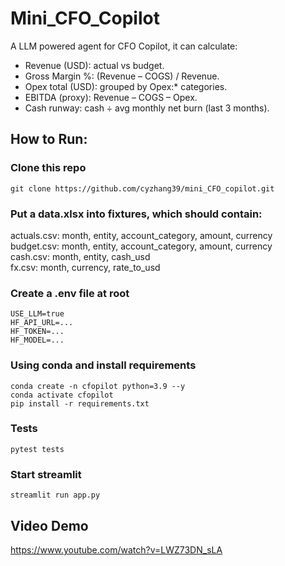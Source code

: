 # Mini_CFO_Copilot
A LLM powered agent for CFO Copilot, it can calculate:  
- Revenue (USD): actual vs budget.
- Gross Margin %: (Revenue – COGS) / Revenue.
- Opex total (USD): grouped by Opex:* categories.
- EBITDA (proxy): Revenue – COGS – Opex.
- Cash runway: cash ÷ avg monthly net burn (last 3 months).

## How to Run:
### Clone this repo
```
git clone https://github.com/cyzhang39/mini_CFO_copilot.git
```
### Put a data.xlsx into fixtures, which should contain:
actuals.csv: month, entity, account_category, amount, currency  
budget.csv: month, entity, account_category, amount, currency  
cash.csv: month, entity, cash_usd  
fx.csv: month, currency, rate_to_usd  
### Create a .env file at root
```
USE_LLM=true
HF_API_URL=...
HF_TOKEN=...
HF_MODEL=...
```
### Using conda and install requirements
```
conda create -n cfopilot python=3.9 --y
conda activate cfopilot
pip install -r requirements.txt
```
### Tests
```
pytest tests
```
### Start streamlit
```
streamlit run app.py
```

## Video Demo
https://www.youtube.com/watch?v=LWZ73DN_sLA  